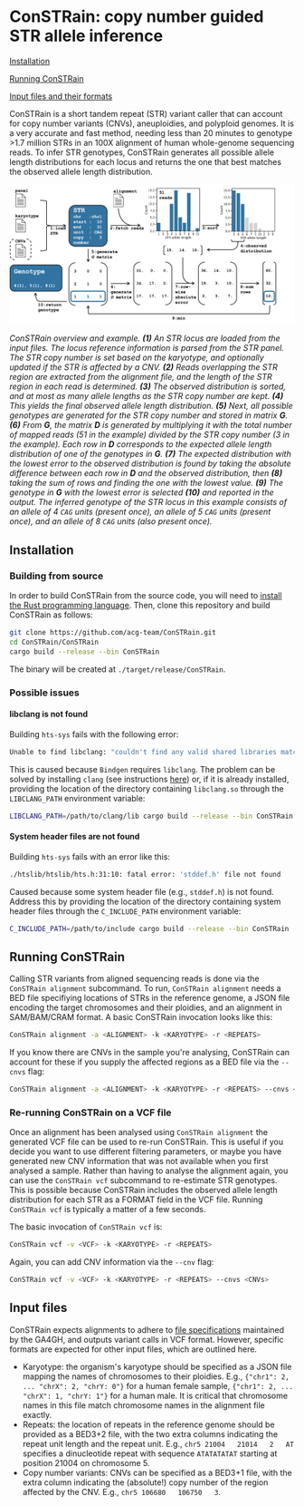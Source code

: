 # ConSTRain: copy number guided STR allele inference

[Installation](#installation)

[Running ConSTRain](#running-constrain)

[Input files and their formats](#input-files)

ConSTRain is a short tandem repeat (STR) variant caller that can account for copy number variants (CNVs), aneuploidies, and polyploid genomes.
It is a very accurate and fast method, needing less than 20 minutes to genotype >1.7 million STRs in an 100X alignment of human whole-genome sequencing reads.
To infer STR genotypes, ConSTRain generates all possible allele length distributions for each locus and returns the one that best matches the observed allele length distribution.

<img src="./images/method_overview.png" alt="method overview" width=1000 height="auto">

*ConSTRain overview and example. **(1)** An STR locus are loaded from the input files. The locus reference information is parsed from the STR panel. The STR copy number is set based on the karyotype, and optionally updated if the STR is affected by a CNV. **(2)** Reads overlapping the STR region are extracted from the alignment file, and the length of the STR region in each read is determined. **(3)** The observed distribution is sorted, and at most as many allele lengths as the STR copy number are kept. **(4)** This yields the final observed allele length distribution. **(5)** Next, all possible genotypes are generated for the STR copy number and stored in matrix **G**. **(6)** From **G**, the matrix **D** is generated by multiplying it with the total number of mapped reads (51 in the example) divided by the STR copy number (3 in the example). Each row in **D** corresponds to the expected allele length distribution of one of the genotypes in **G**. **(7)** The expected distribution with the lowest error to the observed distribution is found by taking the absolute difference between each row in **D** and the observed distribution, then **(8)** taking the sum of rows and finding the one with the lowest value. **(9)** The genotype in **G** with the lowest error is selected **(10)** and reported in the output. The inferred genotype of the STR locus in this example consists of an allele of 4 `CAG` units (present once), an allele of 5 `CAG` units (present once), and an allele of 8 `CAG` units (also present once).*

## Installation
### Building from source
In order to build ConSTRain from the source code, you will need to [install the Rust programming language](https://www.rust-lang.org/tools/install).
Then, clone this repository and build ConSTRain as follows:

```bash
git clone https://github.com/acg-team/ConSTRain.git
cd ConSTRain/ConSTRain
cargo build --release --bin ConSTRain
```

The binary will be created at `./target/release/ConSTRain`.

### Possible issues
#### libclang is not found
Building `hts-sys` fails with the following error: 
```bash
Unable to find libclang: "couldn't find any valid shared libraries matching: ['libclang.so', 'libclang-*.so', 'libclang.so.*' 'libclang-*.so.*'], set the LIBCLANG_PATH environment variable to a path where one of these files can be found (invalid: [])"
```

This is caused because `Bindgen` requires `libclang`. The problem can be solved by installing `clang` (see instructions [here](https://rust-lang.github.io/rust-bindgen/requirements.html)) or, if it is already installed, providing the location of the directory containing `libclang.so` through the `LIBCLANG_PATH` environment variable:
```bash
LIBCLANG_PATH=/path/to/clang/lib cargo build --release --bin ConSTRain
```

#### System header files are not found
Building `hts-sys` fails with an error like this:
```bash
./htslib/htslib/hts.h:31:10: fatal error: 'stddef.h' file not found
```

Caused because some system header file (e.g., `stddef.h`) is not found. Address this by providing the location of the directory containing system header files through the `C_INCLUDE_PATH` environment variable:
```bash
C_INCLUDE_PATH=/path/to/include cargo build --release --bin ConSTRain
```

## Running ConSTRain
Calling STR variants from aligned sequencing reads is done via the `ConSTRain alignment` subcommand.
To run, `ConSTRain alignment` needs a BED file specifiying locations of STRs in the reference genome, a JSON file encoding the target chromosomes and their ploidies, and an alignment in SAM/BAM/CRAM format.
A basic ConSTRain invocation looks like this:

```bash
ConSTRain alignment -a <ALIGNMENT> -k <KARYOTYPE> -r <REPEATS>
```

If you know there are CNVs in the sample you're analysing, ConSTRain can account for these if you supply the affected regions as a BED file via the `--cnvs` flag:

```bash
ConSTRain alignment -a <ALIGNMENT> -k <KARYOTYPE> -r <REPEATS> --cnvs <CNVs>
```

### Re-running ConSTRain on a VCF file
Once an alignment has been analysed using `ConSTRain alignment` the generated VCF file can be used to re-run ConSTRain.
This is useful if you decide you want to use different filtering parameters, or maybe you have generated new CNV information that was not available when you first analysed a sample.
Rather than having to analyse the alignment again, you can use the `ConSTRain vcf` subcommand to re-estimate STR genotypes.
This is possible because ConSTRain includes the observed allele length distribution for each STR as a FORMAT field in the VCF file.
Running `ConSTRain vcf` is typically a matter of a few seconds.

The basic invocation of `ConSTRain vcf` is:

```bash
ConSTRain vcf -v <VCF> -k <KARYOTYPE> -r <REPEATS>
```

Again, you can add CNV information via the `--cnv` flag:

```bash
ConSTRain vcf -v <VCF> -k <KARYOTYPE> -r <REPEATS> --cnvs <CNVs>
```


## Input files
ConSTRain expects alignments to adhere to [file specifications](https://samtools.github.io/hts-specs/) maintained by the GA4GH, and outputs variant calls in VCF format.
However, specific formats are expected for other input files, which are outlined here. 

*   Karyotype: the organism's karyotype should be specified as a JSON file mapping the names of chromosomes to their ploidies.
E.g., `{"chr1": 2, ... "chrX": 2, "chrY: 0"}` for a human female sample, `{"chr1": 2, ... "chrX": 1, "chrY: 1"}` for a human male.
It is critical that chromosome names in this file match chromosome names in the alignment file exactly.
*   Repeats: the location of repeats in the reference genome should be provided as a BED3+2 file, with the two extra columns indicating the repeat unit length and the repeat unit.
E.g., `chr5 21004   21014   2   AT` specifies a dinucleotide repeat with sequence `ATATATATAT` starting at position 21004 on chromosome 5.
*   Copy number variants: CNVs can be specified as a BED3+1 file, with the extra column indicating the (absolute!) copy number of the region affected by the CNV.
E.g., `chr5 106680   106750   3`.
